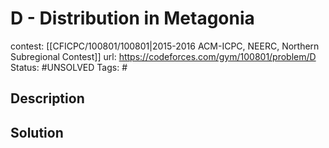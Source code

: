 # D - Distribution in Metagonia

contest: [[CFICPC/100801/100801|2015-2016 ACM-ICPC, NEERC, Northern Subregional Contest]]
url: https://codeforces.com/gym/100801/problem/D
Status: #UNSOLVED
Tags: #

## Description

## Solution


